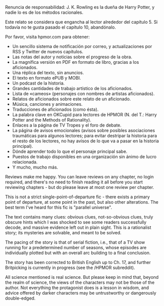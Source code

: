 
Renuncia de responsabilidad: J. K. Rowling es la dueña de Harry Potter, y nadie lo es de los métodos racionales.

Este relato se considera que engancha al lector alrededor del capítulo 5. Si todavía no te gusta pasado el capítulo 10, abandónalo.

Por favor, visita hpmor.com para obtener:

* Un sencillo sistema de notificación por correo, y actualizaciones por RSS y Twitter de nuevos capítulos.
* Las notas del autor y noticias sobre el progreso de la obra.
* La magnífica versión en PDF en formato de libro, gracias a los aficionados.
* Una réplica del texto, sin anuncios.
* El texto en formato ePUB y MOBI.
* Un podcast de la historia.
* Grandes cantidades de trabajo artístico de los aficionados.
* Lista de «cameos» (personajes con nombres de artistas aficionados).
* Relatos de aficionados sobre este relato de un aficionado.
* Música, canciones y animaciones.
* Traducciones de aficionados (como ésta).
* La palabra clave en OKCupid para lectores de HPMOR (N. del T.: Harry Potter and the Methods of Rationality).
* Enlaces a la página de TV Tropes y el foro de debate.
* La página de avisos emocionales (avisos sobre posibles asociaciones traumáticas para algunos lectores; para evitar destripar la historia para el resto de los lectores, no hay avisos de lo que va a pasar en la historia principal).
* Dónde aprender todo lo que el personaje principal sabe.
* Puestos de trabajo disponibles en una organización sin ánimo de lucro relacionada.
* Y mucho, mucho más.

Reviews make me happy. You can leave reviews on any chapter, no login required, and there's no need to finish reading it all before you start reviewing chapters - but do please leave at most one review per chapter.

This is not a strict single-point-of-departure fic - there exists a primary point of departure, at some point in the past, but also other alterations. The best term I've heard for this fic is "parallel universe".

The text contains many clues: obvious clues, not-so-obvious clues, truly obscure hints which I was shocked to see some readers successfully decode, and massive evidence left out in plain sight. This is a rationalist story; its mysteries are solvable, and meant to be solved.

The pacing of the story is that of serial fiction, i.e., that of a TV show running for a predetermined number of seasons, whose episodes are individually plotted but with an overall arc building to a final conclusion.

The story has been corrected to British English up to Ch. 17, and further Britpicking is currently in progress (see the /HPMOR subreddit).

All science mentioned is real science. But please keep in mind that, beyond the realm of science, the views of the characters may not be those of the author. Not everything the protagonist does is a lesson in wisdom, and advice offered by darker characters may be untrustworthy or dangerously double-edged.

